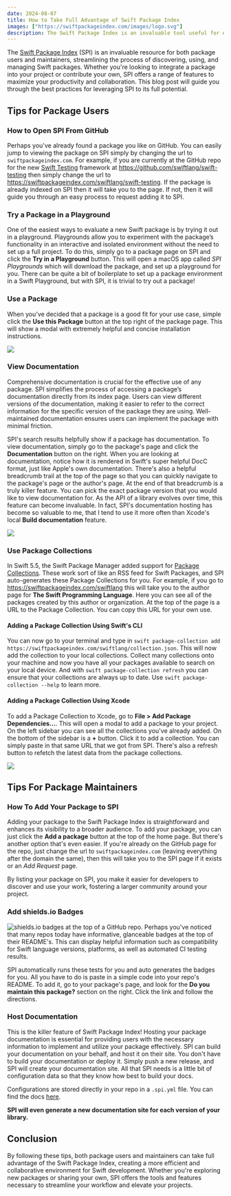 ```yaml
---
date: 2024-08-07
title: How to Take Full Advantage of Swift Package Index
images: ["https://swiftpackageindex.com/images/logo.svg"]
description: The Swift Package Index is an invaluable tool useful for every Swift developer. Are you taking full advantage of it? 
---
```


The [Swift Package Index](https://swiftpackageindex.com) (SPI) is an invaluable resource for both package users and maintainers, streamlining the process of discovering, using, and managing Swift packages. Whether you're looking to integrate a package into your project or contribute your own, SPI offers a range of features to maximize your productivity and collaboration. This blog post will guide you through the best practices for leveraging SPI to its full potential.

## Tips for Package Users
### How to Open SPI From GitHub
Perhaps you've already found a package you like on GitHub. You can easily jump to viewing the package on SPI simply by changing the url to `swiftpackageindex.com`. For example, if you are currently at the GitHub repo for the new [Swift Testing](https://github.com/swiftlang/swift-testing) framework at https://github.com/swiftlang/swift-testing then simply change the url to https://swiftpackageindex.com/swiftlang/swift-testing. If the package is already indexed on SPI then it will take you to the page. If not, then it will guide you through an easy process to request adding it to SPI. 

### Try a Package in a Playground
One of the easiest ways to evaluate a new Swift package is by trying it out in a playground. Playgrounds allow you to experiment with the package’s functionality in an interactive and isolated environment without the need to set up a full project. To do this, simply go to a package page on SPI and click the **Try in a Playground** button. This will open a macOS app called _SPI Playgrounds_ which will download the package, and set up a playground for you. There can be quite a bit of boilerplate to set up a package environment in a Swift Playground, but with SPI, it is trivial to try out a package!

### Use a Package
When you've decided that a package is a good fit for your use case, simple click the **Use this Package** button at the top right of the package page. This will show a modal with extremely helpful and concise installation instructions. 

![](<Use this package.png>)

### View Documentation
Comprehensive documentation is crucial for the effective use of any package. SPI simplifies the process of accessing a package’s documentation directly from its index page. Users can view different versions of the documentation, making it easier to refer to the correct information for the specific version of the package they are using. Well-maintained documentation ensures users can implement the package with minimal friction.

SPI's search results helpfully show if a package has documentation. To view documentation, simply go to the package's page and click the **Documentation** button on the right. When you are looking at documentation, notice how it is rendered in Swift's super helpful DocC format, just like Apple's own documentation. There's also a helpful breadcrumb trail at the top of the page so that you can quickly navigate to the package's page or the author's page. At the end of that breadcrumb is a truly killer feature. You can pick the exact package version that you would like to view documentation for. As the API of a library evolves over time, this feature can become invaluable. In fact, SPI's documentation hosting has become so valuable to me, that I tend to use it more often than Xcode's local **Build documentation** feature.

![](<Docs.png>)

### Use Package Collections
In Swift 5.5, the Swift Package Manager added support for [Package Collections](https://www.swift.org/blog/package-collections/). These work sort of like an RSS feed for Swift Packages, and SPI auto-generates these Package Collections for you. For example, if you go to https://swiftpackageindex.com/swiftlang this will take you to the author page for **The Swift Programming Language**. Here you can see all of the packages created by this author or organization. At the top of the page is a URL to the Package Collection. You can copy this URL for your own use. 



#### Adding a Package Collection Using Swift's CLI
You can now go to your terminal and type in `swift package-collection add https://swiftpackageindex.com/swiftlang/collection.json`. This will now add the collection to your local collections. Collect many collections onto your machine and now you have all your packages available to search on your local device. And with `swift package-collection refresh` you can ensure that your collections are always up to date. Use `swift package-collection --help` to learn more.

#### Adding a Package Collection Using Xcode
To add a Package Collection to Xcode, go to **File > Add Package Dependencies...**. This will open a modal to add a package to your project. On the left sidebar you can see all the collections you've already added. On the bottom of the sidebar is a **+** button. Click it to add a collection. You can simply paste in that same URL that we got from SPI. There's also a refresh button to refetch the latest data from the package collections. 

![](<package collections.png>)

## Tips For Package Maintainers
### How To Add Your Package to SPI
Adding your package to the Swift Package Index is straightforward and enhances its visibility to a broader audience. To add your package, you can just click the **Add a package** button at the top of the home page. But there's another option that's even easier. If you're already on the GitHub page for the repo, just change the url to `swiftpackageindex.com` (leaving everything after the domain the same), then this will take you to the SPI page if it exists or an _Add Request_ page. 

By listing your package on SPI, you make it easier for developers to discover and use your work, fostering a larger community around your project.

### Add shields.io Badges
![shields.io badges at the top of a GitHub repo.](<shields badges.png>)
Perhaps you've noticed that many repos today have informative, glanceable badges at the top of their README's. This can display helpful information such as compatibility for Swift language versions, platforms, as well as automated CI testing results. 

SPI automatically runs these tests for you and auto generates the badges for you. All you have to do is paste in a simple code into your repo's README. To add it, go to your package's page, and look for the **Do you maintain this package?** section on the right. Click the link and follow the directions.

### Host Documentation
This is the killer feature of Swift Package Index! Hosting your package documentation is essential for providing users with the necessary information to implement and utilize your package effectively. SPI can build your documentation on your behalf, and host it on their site. You don't have to build your documentation or deploy it. Simply push a new release, and SPI will create your documentation site. All that SPI needs is a little bit of configuration data so that they know how best to build your docs. 

Configurations are stored directly in your repo in a `.spi.yml` file. You can find the docs [here](https://swiftpackageindex.com/swiftpackageindex/spimanifest/main/documentation/spimanifest). 

**SPI will even generate a new documentation site for each version of your library.**

## Conclusion
By following these tips, both package users and maintainers can take full advantage of the Swift Package Index, creating a more efficient and collaborative environment for Swift development. Whether you're exploring new packages or sharing your own, SPI offers the tools and features necessary to streamline your workflow and elevate your projects.